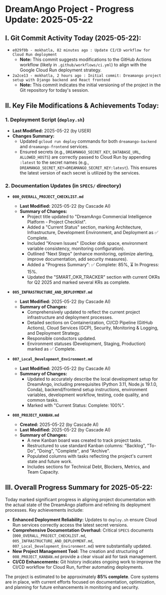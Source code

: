 # DreamAngo Project - Progress Update: 2025-05-22

## I. Git Commit Activity Today (2025-05-22):

*   `e029f0b - mokhatla, 82 minutes ago : Update CI/CD workflow for Cloud Run deployment`
    *   **Note:** This commit suggests modifications to the GitHub Actions workflow (likely in `.github/workflows/ci.yml`) to align with the Google Cloud Run deployment strategy.
*   `2a2ce13 - mokhatla, 2 hours ago : Initial commit: Dreamango project setup with Django backend and React frontend`
    *   **Note:** This commit indicates the initial versioning of the project in the Git repository for today's session.

## II. Key File Modifications & Achievements Today:

### 1. Deployment Script (`deploy.sh`)
*   **Last Modified:** 2025-05-22 (by USER)
*   **Changes Summary:**
    *   Updated `gcloud run deploy` commands for both `dreamango-backend` and `dreamango-frontend` services.
    *   Ensured secrets (e.g., `DREAMANGO_SECRET_KEY`, `DATABASE_URL`, `ALLOWED_HOSTS`) are correctly passed to Cloud Run by appending `:latest` to the secret names (e.g., `DREAMANGO_SECRET_KEY=DREAMANGO_SECRET_KEY:latest`). This ensures the latest version of each secret is utilized by the services.

### 2. Documentation Updates (in `SPECS/` directory)

*   **`000_OVERALL_PROJECT_CHECKLIST.md`**
    *   **Last Modified:** 2025-05-22 (by Cascade AI)
    *   **Summary of Changes:**
        *   Project title updated to "DreamAngo Commercial Intelligence Platform - Project Checklist".
        *   Added a "Current Status" section, marking Architecture, Infrastructure, Development Environment, and Deployment as ✅ Complete.
        *   Included "Known Issues" (Docker disk space, environment variable consistency, monitoring configuration).
        *   Outlined "Next Steps" (enhance monitoring, optimize alerting, improve documentation, add security measures).
        *   Added a "Progress Summary": ✅ Complete: 85%, ⏳ In Progress: 15%.
        *   Updated the "SMART_OKR_TRACKER" section with current OKRs for Q2 2025 and marked several KRs as complete.

*   **`005_INFRASTRUCTURE_AND_DEPLOYMENT.md`**
    *   **Last Modified:** 2025-05-22 (by Cascade AI)
    *   **Summary of Changes:**
        *   Comprehensively updated to reflect the current project infrastructure and deployment processes.
        *   Detailed sections on Containerization, CI/CD Pipeline (GitHub Actions), Cloud Services (GCP), Security, Monitoring & Logging, and Deployment Strategy.
        *   Responsible conductors updated.
        *   Environment statuses (Development, Staging, Production) marked as ✅ Complete.

*   **`007_Local_Development_Environment.md`**
    *   **Last Modified:** 2025-05-22 (by Cascade AI)
    *   **Summary of Changes:**
        *   Updated to accurately describe the local development setup for DreamAngo, including prerequisites (Python 3.11, Node.js 19.1.0, Conda), backend/frontend setup instructions, environment variables, development workflow, testing, code quality, and common tasks.
        *   Marked with "Current Status: Complete: 100%".

*   **`008_PROJECT_KANBAN.md`**
    *   **Created:** 2025-05-22 (by Cascade AI)
    *   **Last Modified:** 2025-05-22 (by Cascade AI)
    *   **Summary of Changes:**
        *   A new Kanban board was created to track project tasks.
        *   Restructured to use standard Kanban columns: "Backlog", "To-Do", "Doing", "Complete", and "Archive".
        *   Populated columns with tasks reflecting the project's current state and future work.
        *   Includes sections for Technical Debt, Blockers, Metrics, and Team Capacity.

## III. Overall Progress Summary for 2025-05-22:

Today marked significant progress in aligning project documentation with the actual state of the DreamAngo platform and refining its deployment processes. Key achievements include:

*   **Enhanced Deployment Reliability:** Updates to `deploy.sh` ensure Cloud Run services correctly access the latest secret versions.
*   **Comprehensive Documentation Overhaul:** Critical `SPECS` documents (`000_OVERALL_PROJECT_CHECKLIST.md`, `005_INFRASTRUCTURE_AND_DEPLOYMENT.md`, `007_Local_Development_Environment.md`) were substantially updated.
*   **New Project Management Tool:** The creation and structuring of `008_PROJECT_KANBAN.md` provide a clear visual aid for task management.
*   **CI/CD Enhancements:** Git history indicates ongoing work to improve the CI/CD workflow for Cloud Run, further automating deployments.

The project is estimated to be approximately **85% complete**. Core systems are in place, with current efforts focused on documentation, optimization, and planning for future enhancements in monitoring and security.
